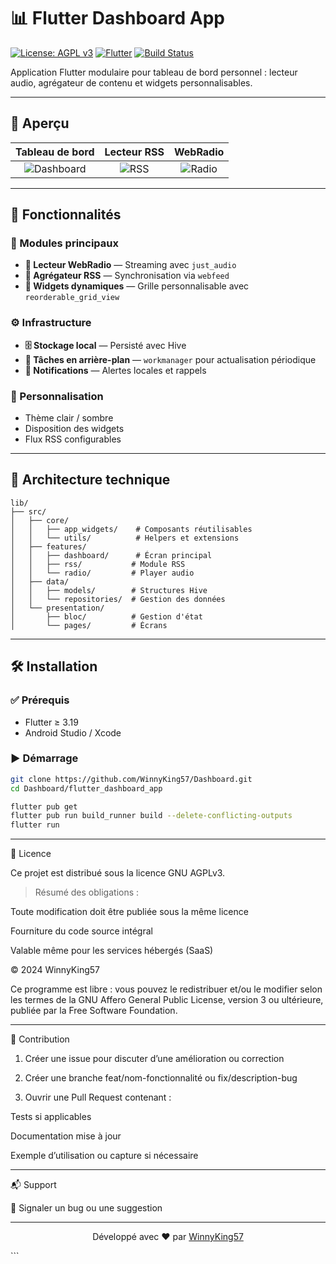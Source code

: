 # 📊 Flutter Dashboard App

[![License: AGPL v3](https://img.shields.io/badge/License-AGPLv3-blue.svg)](https://www.gnu.org/licenses/agpl-3.0)
[![Flutter](https://img.shields.io/badge/Flutter-3.19-blue.svg)](https://flutter.dev)
[![Build Status](https://github.com/WinnyKing57/Dashboard/blob/stable_main/.github%2Fworkflows%2Fflutter_ci.yml/badge.svg)](https://github.com/WinnyKing57/Dashboard/blob/stable_main/.github%2Fworkflows%2Fflutter_ci.yml)

Application Flutter modulaire pour tableau de bord personnel : lecteur audio, agrégateur de contenu et widgets personnalisables.

---

## 📸 Aperçu

| Tableau de bord | Lecteur RSS | WebRadio |
|:---------------:|:-----------:|:--------:|
| ![Dashboard](assets/screenshots/dashboard.png) | ![RSS](assets/screenshots/rss.png) | ![Radio](assets/screenshots/radio.png) |

---

## 🚀 Fonctionnalités

### 🎯 Modules principaux
- **🎵 Lecteur WebRadio** — Streaming avec `just_audio`
- **📰 Agrégateur RSS** — Synchronisation via `webfeed`
- **🧩 Widgets dynamiques** — Grille personnalisable avec `reorderable_grid_view`

### ⚙️ Infrastructure
- **🗄️ Stockage local** — Persisté avec Hive
- **🔄 Tâches en arrière-plan** — `workmanager` pour actualisation périodique
- **🔔 Notifications** — Alertes locales et rappels

### 🎨 Personnalisation
- Thème clair / sombre
- Disposition des widgets
- Flux RSS configurables

---

## 🧠 Architecture technique

```plaintext
lib/
├── src/
│   ├── core/
│   │   ├── app_widgets/    # Composants réutilisables
│   │   └── utils/          # Helpers et extensions
│   ├── features/
│   │   ├── dashboard/      # Écran principal
│   │   ├── rss/           # Module RSS
│   │   └── radio/         # Player audio  
│   ├── data/
│   │   ├── models/        # Structures Hive
│   │   └── repositories/  # Gestion des données
│   └── presentation/
│       ├── bloc/          # Gestion d'état
│       └── pages/         # Écrans
```

---

## 🛠 Installation

### ✅ Prérequis
- Flutter ≥ 3.19
- Android Studio / Xcode

### ▶️ Démarrage

```bash
git clone https://github.com/WinnyKing57/Dashboard.git
cd Dashboard/flutter_dashboard_app

flutter pub get
flutter pub run build_runner build --delete-conflicting-outputs
flutter run
```
---

📄 Licence

Ce projet est distribué sous la licence GNU AGPLv3.

> Résumé des obligations :

Toute modification doit être publiée sous la même licence

Fourniture du code source intégral

Valable même pour les services hébergés (SaaS)


© 2024 WinnyKing57

Ce programme est libre : vous pouvez le redistribuer et/ou le modifier selon les termes
de la GNU Affero General Public License, version 3 ou ultérieure, publiée par la Free Software Foundation.

---

🤝 Contribution

1. Créer une issue pour discuter d’une amélioration ou correction


2. Créer une branche feat/nom-fonctionnalité ou fix/description-bug


3. Ouvrir une Pull Request contenant :

Tests si applicables

Documentation mise à jour

Exemple d’utilisation ou capture si nécessaire

---

📬 Support

🐞 Signaler un bug ou une suggestion

---

<p align="center">
  Développé avec ❤️ par <a href="https://github.com/WinnyKing57">WinnyKing57</a>
</p>
```